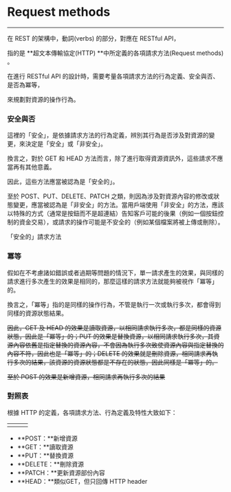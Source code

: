 # Request methods

---

在 REST 的架構中，動詞\(verbs\) 的部分，對應在 RESTful API，

指的是 **超文本傳輸協定\(HTTP\) **中所定義的各項請求方法\(Request methods\) 。

在進行 RESTful API 的設計時，需要考量各項請求方法的行為定義、安全與否、是否為冪等，

來規劃對資源的操作行為。

### 安全與否

這裡的「安全」，是依據請求方法的行為定義，辨別其行為是否涉及對資源的變更，來決定是「安全」或「非安全」。

換言之，對於 GET 和 HEAD 方法而言，除了進行取得資源資訊外，這些請求不應當再有其他意義。

因此，這些方法應當被認為是「安全的」。

至於 POST、PUT、DELETE、PATCH 之類，則因為涉及對資源內容的修改或狀態變更，應當被認為是「非安全」的方法。當用戶端使用「非安全」的方法，應該以特殊的方式（通常是按鈕而不是超連結）告知客戶可能的後果（例如一個按鈕控制的資金交易），或請求的操作可能是不安全的（例如某個檔案將被上傳或刪除）。

「安全的」請求方法

### 冪等

假如在不考慮諸如錯誤或者過期等問題的情況下，單一請求產生的效果，與同樣的請求進行多次產生的效果是相同的，那麼這樣的請求方法就能夠被視作「冪等」的。

換言之，「冪等」指的是同樣的操作行為，不管是執行一次或執行多次，都會得到同樣的資源狀態結果。

~~因此，GET 及 HEAD 的效果是讀取資源，以相同請求執行多次，都是同樣的資源狀態，因此是「冪等」的；PUT 的效果是替換資源，以相同請求執行多次，其資源內容依舊是指定替換的資源內容，不會因為執行多次致使資源內容與指定替換的內容不符，因此也是「冪等」的；DELETE 的效果就是刪除資源，相同請求再執行多次的結果，該資源的資源狀態都是不存在的狀態，因此同樣是「冪等」的。~~

~~至於 POST 的效果是新增資源，相同請求再執行多次的結果~~

### 對照表

根據 HTTP 的定義，各項請求方法、行為定義及特性大致如下：

|  |  |  |
| :--- | :--- | :--- |
|  |  |  |



* **POST：**新增資源
* **GET：**讀取資源
* **PUT：**替換資源
* **DELETE：**刪除資源
* **PATCH：**更新資源部份內容
* **HEAD：**類似GET，但只回傳 HTTP header

